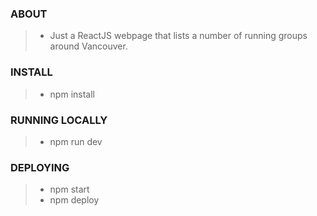 ### ABOUT

> - Just a ReactJS webpage that lists a number of running groups around Vancouver.

### INSTALL

> - npm install

### RUNNING LOCALLY

> - npm run dev

### DEPLOYING

> - npm start
> - npm deploy